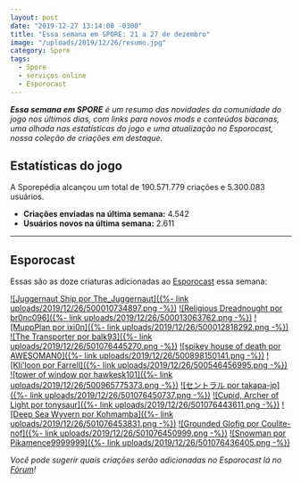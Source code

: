 ```yaml
---
layout: post
date: "2019-12-27 13:14:00 -0300"
title: "Essa semana em SPORE: 21 a 27 de dezembro"
image: "/uploads/2019/12/26/resumo.jpg"
category: Spore
tags:
  - Spore
  - serviços online
  - Esporocast
---
```


_**Essa semana em SPORE** é um resumo das novidades da comunidade do jogo nos últimos dias, com links para novos mods e conteúdos bacanas, uma olhada nas estatísticas do jogo e uma atualização no Esporocast, nossa coleção de criações em destaque._


## Estatísticas do jogo

A Sporepédia alcançou um total de 190.571.779 criações e 5.300.083 usuários.

- **Criações enviadas na última semana:** 4.542
- **Usuários novos na última semana:** 2.611

***

## Esporocast

Essas são as doze criaturas adicionadas ao [Esporocast](http://www.spore.com/sporepedia#qry=ssc-501057576550) essa semana:

[![Juggernaut Ship por The_Juggernaut]({%- link uploads/2019/12/26/500010734897.png -%})](http://www.spore.com/sporepedia#qry=sast-500010734897%3Assc-501057576550)
[![Religious Dreadnought por br0nc096]({%- link uploads/2019/12/26/500013063762.png -%})](http://www.spore.com/sporepedia#qry=sast-500013063762%3Assc-501057576550)
[![MuppPlan por ixi0n]({%- link uploads/2019/12/26/500012818292.png -%})](http://www.spore.com/sporepedia#qry=sast-500012818292%3Assc-501057576550)
[![The Transporter por balk93]({%- link uploads/2019/12/26/501076445270.png -%})](http://www.spore.com/sporepedia#qry=sast-501076445270%3Assc-501057576550)
[![spikey house of death por AWESOMAN0]({%- link uploads/2019/12/26/500898150141.png -%})](http://www.spore.com/sporepedia#qry=sast-500898150141%3Assc-501057576550)
[![Kli'loon por Farrell]({%- link uploads/2019/12/26/500546456995.png -%})](http://www.spore.com/sporepedia#qry=sast-500546456995%3Assc-501057576550)
[![tower of window por hawkesk101]({%- link uploads/2019/12/26/500965775373.png -%})](http://www.spore.com/sporepedia#qry=sast-500965775373%3Assc-501057576550)
[![セントラル por takapa-jp]({%- link uploads/2019/12/26/501076450737.png -%})](http://www.spore.com/sporepedia#qry=sast-501076450737%3Assc-501057576550)
[![Cupid, Archer of Light por tonysaur]({%- link uploads/2019/12/26/501076443611.png -%})](http://www.spore.com/sporepedia#qry=sast-501076443611%3Assc-501057576550)
[![Deep Sea Wyvern por Kohmamba]({%- link uploads/2019/12/26/501076453831.png -%})](http://www.spore.com/sporepedia#qry=sast-501076453831%3Assc-501057576550)
[![Grounded Glofig por Coulite-nof]({%- link uploads/2019/12/26/501076450999.png -%})](http://www.spore.com/sporepedia#qry=sast-501076450999%3Assc-501057576550)
[![Snowman por Pikamence9999999]({%- link uploads/2019/12/26/501076436405.png -%})](http://www.spore.com/sporepedia#qry=sast-501076436405%3Assc-501057576550)
  
_Você pode sugerir quais criações serão adicionadas no Esporocast lá no [Fórum](https://forum.esporo.net/d/18-conheca-o-esporocast)!_
